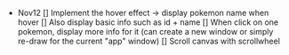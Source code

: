 + Nov12
[] Implement the hover effect -> display pokemon name when hover 
[] Also display basic info such as id + name
[] When click on one pokemon, display more info for it 
(can create a new window or simply re-draw for the current "app" window)
[] Scroll canvas with scrollwheel